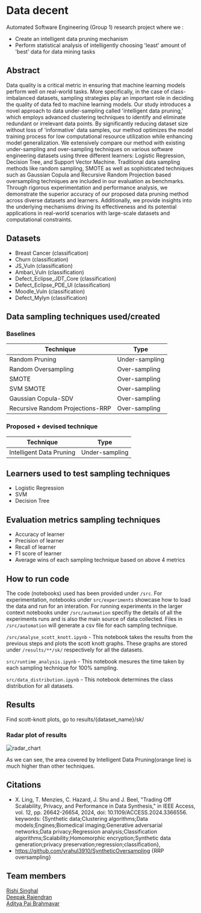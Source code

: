 # Data decent
Automated Software Engineering (Group 1) research project where we :
* Create an intelligent data pruning mechanism
* Perform statistical analysis of intelligently choosing 'least' amount of 'best' data  for data mining tasks

## Abstract
Data quality is a critical metric in ensuring that machine learning models perform well on real-world tasks. More specifically, in the case of class-imbalanced datasets, sampling strategies play an important role in deciding the quality of data fed to machine learning models. Our study introduces a novel approach to data under-sampling called 'intelligent data pruning,' which employs advanced clustering techniques to identify and eliminate redundant or irrelevant data points. By significantly reducing dataset size without loss of 'informative' data samples, our method optimizes the model training process for low computational resource utilization while enhancing model generalization. We extensively compare our method with existing under-sampling and over-sampling techniques on various software engineering datasets using three different learners: Logistic Regression, Decision Tree, and Support Vector Machine. Traditional data sampling methods like random sampling, SMOTE as well as sophisticated techniques such as Gaussian Copula and Recursive Random Projection based oversampling techniques are included in our evaluation as benchmarks. Through rigorous experimentation and performance analysis, we demonstrate the superior accuracy of our proposed data pruning method across diverse datasets and learners. Additionally, we provide insights into the underlying mechanisms driving its effectiveness and its potential applications in real-world scenarios with large-scale datasets and computational constraints. 

## Datasets
- Breast Cancer (classification)
- Churn (classification)
- JS_Vuln (classification)
- Ambari_Vuln (classification)
- Defect_Eclipse_JDT_Core (classification)
- Defect_Eclipse_PDE_UI (classification)
- Moodle_Vuln (classification)
- Defect_Mylyn (classification)

## Data sampling techniques used/created
### Baselines
| Technique                          | Type            |
|------------------------------------|-----------------|
| Random Pruning    | Under-sampling  |
| Random Oversampling | Over-sampling   |
| SMOTE               | Over-sampling   |
| SVM SMOTE           | Over-sampling   |
| Gaussian Copula-SDV | Over-sampling   |
| Recursive Random Projections-RRP | Over-sampling|

### Proposed + devised technique 
| Technique                      | Type           |
|--------------------------------|----------------|
| Intelligent Data Pruning  | Under-sampling |

  
## Learners used to test sampling techniques
- Logistic Regression
- SVM
- Decision Tree

## Evaluation metrics sampling techniques
- Accuracy of learner
- Precision of learner
- Recall of learner
- F1 score of learner
- Average wins of each sampling technique based on above 4 metrics

## How to run code
The code (notebooks) used has been provided under `/src`. For experimentation, notebooks under `src/experiments` showcase how to load the data and run for an interation. For running experiments in the larger context notebooks under `/src/automation` specifiy the details of all the experiments runs and is also the main source of data collected. Files in `/src/automation` will generate a csv file for each sampling technique.

`/src/analyse_scott_knott.ipynb` - This notebook takes the results from the previous steps and plots the scott knott graphs. These graphs are stored under `/results/**/sk/` respectively for all the datasets.

`src/runtime_analysis.ipynb` - This notebook mesures the time taken by each sampling technique for 100% sampling.

`src/data_distribution.ipynb` - This notebook determines the class distribution for all datasets.

## Results
Find scott-knott plots, go to results/{dataset_name}/sk/

### Radar plot of results
![radar_chart](https://github.com/adipai/data-decent/assets/22258487/1446cad5-3fba-4263-94d2-5ad015bdb1d9)

As we can see, the area covered by Intelligent Data Pruning(orange line)  is much higher than other techniques.

## Citations
* X. Ling, T. Menzies, C. Hazard, J. Shu and J. Beel, "Trading Off Scalability, Privacy, and Performance in Data Synthesis," in IEEE Access, vol. 12, pp. 26642-26654, 2024, doi: 10.1109/ACCESS.2024.3366556.
keywords: {Synthetic data;Clustering algorithms;Data models;Engines;Biomedical imaging;Generative adversarial networks;Data privacy;Regression analysis;Classification algorithms;Scalability;Homomorphic encryption;Synthetic data generation;privacy preservation;regression;classification},
* https://github.com/yrahul3910/SyntheticOversampling {RRP oversampling}

## Team members
[Rishi Singhal](https://www.linkedin.com/in/rishi-singhal1101/)<br/>
[Deepak Rajendran](https://www.linkedin.com/in/deepr41)<br/>
[Aditya Pai Brahmavar](https://www.linkedin.com/in/adityapai16/)<br/>
